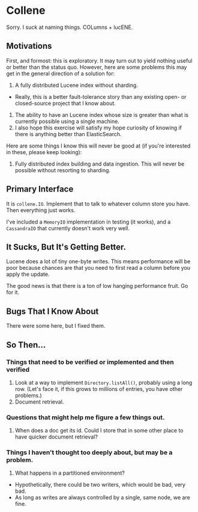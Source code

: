 # Collene

Sorry. I suck at naming things. COLumns + lucENE.

## Motivations

First, and formost: this is exploratory. It may turn out to yield nothing useful or better than the status quo.
However, here are some problems this may get in the general direction of a solution for:

1. A fully distributed Lucene index without sharding.
  * Really, this is a better fault-tolerance story than any existing open- or closed-source project that I know about.
1. The ability to have an Lucene index whose size is greater than what is currently possible using a single machine.
1. I also hope this exercise will satisfy my hope curiosity of knowing if there is anything better than ElasticSearch.

Here are some things I know this will never be good at (if you're interested in these, please keep looking):
1. Fully distributed index building and data ingestion. This will never be possible without resorting to sharding.

## Primary Interface

It is `collene.IO`. Implement that to talk to whatever column store you have. Then everything just works.

I've included a `MemoryIO` implementation in testing (it works), and a `CassandraIO` that currently doesn't work very well.

## It Sucks, But It's Getting Better.

Lucene does a lot of tiny one-byte writes. This means performance will be poor because chances are that you need to
first read a column before you apply the update.

The good news is that there is a ton of low hanging performance fruit. Go for it.

## Bugs That I Know About

There were some here, but I fixed them.

## So Then...

### Things that need to be verified or implemented and then verified

1. Look at a way to implement `Directory.listAll()`, probably using a long row. (Let's face it, if this grows to
   millions of entries, you have other problems.)
1. Document retrieval.

### Questions that might help me figure a few things out.

1. When does a doc get its id. Could I store that in some other place to have quicker document retrieval?

### Things I haven't thought too deeply about, but may be a problem.

1. What happens in a partitioned environment?
  * Hypothetically, there could be two writers, which would be bad, very bad.
  * As long as writes are always controlled by a single, same node, we are fine.
